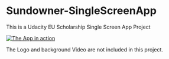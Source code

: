 # Sundowner-SingleScreenApp
This is a Udacity EU Scholarship Single Screen App Project


[![The App in action](https://img.youtube.com/vi/8ubEyrxrpzg/0.jpg)](https://www.youtube.com/watch?v=8ubEyrxrpzg)


The Logo and background Video are not included in this project.
